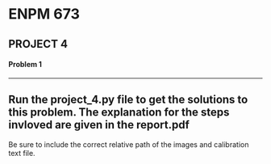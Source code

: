 # ENPM 673
## PROJECT 4

#### Problem 1

---
Run the project_4.py file to get the solutions to this problem. The explanation for the steps invloved are given in the report.pdf
--- 

Be sure to include the correct relative path of the images and calibration text file. 



